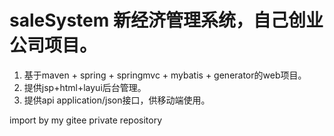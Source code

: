 # saleSystem 新经济管理系统，自己创业公司项目。

1. 基于maven + spring + springmvc + mybatis + generator的web项目。
2. 提供jsp+html+layui后台管理。
3. 提供api application/json接口，供移动端使用。

import by my gitee private repository
